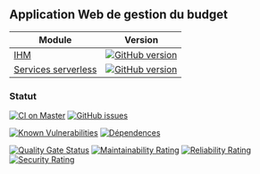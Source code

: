 
## Application Web de gestion du budget

| Module                                                                       | Version                                                                                                                                               |
|------------------------------------------------------------------------------|-------------------------------------------------------------------------------------------------------------------------------------------------------|
| [IHM](https://github.com/vzwingma/gestion-budget-ihm)                        | [![GitHub version](https://badge.fury.io/gh/vzwingma%2Fgestion-budget-ihm.svg)](https://badge.fury.io/gh/vzwingma%2Fgestion-budget-ihm)               |
| [Services serverless](https://github.com/vzwingma/gestion-budget-serverless) | [![GitHub version](https://badge.fury.io/gh/vzwingma%2Fgestion-budget-serverless.svg)](https://badge.fury.io/gh/vzwingma%2Fgestion-budget-serverless) |

### Statut
[![CI on Master](https://github.com/vzwingma/gestion-budget-ihm/actions/workflows/build-on-master.yml/badge.svg)](https://github.com/vzwingma/gestion-budget-ihm/actions/workflows/build-on-master.yml)
[![GitHub issues](https://img.shields.io/github/issues-raw/vzwingma/gestion-budget-ihm.svg?style=flat-square)](https://github.com/vzwingma/gestion-budget-ihm/issues)

[![Known Vulnerabilities](https://snyk.io/test/github/vzwingma/gestion-budget-ihm/badge.svg?targetFile=package.json)](https://snyk.io/test/github/vzwingma/gestion-budget-ihm?targetFile=package.json)
[![Dépendences](https://img.shields.io/librariesio/github/vzwingma/gestion-budget-ihm.png)](https://libraries.io/github/vzwingma/gestion-budget-ihm)

[![Quality Gate Status](https://sonarcloud.io/api/project_badges/measure?project=vzwingma_gestion-budget-ihm&metric=alert_status)](https://sonarcloud.io/dashboard?id=vzwingma_gestion-budget-ihm)
[![Maintainability Rating](https://sonarcloud.io/api/project_badges/measure?project=vzwingma_gestion-budget-ihm&metric=sqale_rating)](https://sonarcloud.io/dashboard?id=vzwingma_gestion-budget-ihm)
[![Reliability Rating](https://sonarcloud.io/api/project_badges/measure?project=vzwingma_gestion-budget-ihm&metric=reliability_rating)](https://sonarcloud.io/dashboard?id=vzwingma_gestion-budget-ihm)
[![Security Rating](https://sonarcloud.io/api/project_badges/measure?project=vzwingma_gestion-budget-ihm&metric=security_rating)](https://sonarcloud.io/dashboard?id=vzwingma_gestion-budget-ihm)

